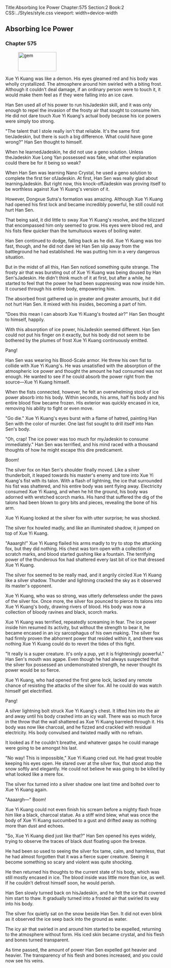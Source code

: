 Title:Absorbing Ice Power 
Chapter:575 
Section:2 
Book:2 
CSS:../Styles/style.css 
viewport: width=device-width
  
## Absorbing Ice Power
### Chapter 575 
<figure>
	<img src="../Images/gem.gif" alt="gem" id="gem" width="120" height="60" />
</figure>
  

  
  Xue Yi Kuang was like a demon. His eyes gleamed red and his body was wholly crystallized. The atmosphere around him swirled with a biting frost. Although it couldn't deal damage, if an ordinary person were to touch it, it would make them feel as if they were falling into an ice cave.

Han Sen used all of his power to run hisJadeskin skill, and it was only enough to repel the invasion of the frosty air that sought to consume him. He did not dare touch Xue Yi Kuang's actual body because his ice powers were simply too strong.

"The talent that I stole really isn't that reliable. It's the same first tierJadeskin, but there is such a big difference. What could have gone wrong?" Han Sen thought to himself.

When he learnedJadeskin, he did not use a geno solution. Unless theJadeskin Xue Long Yan possessed was fake, what other explanation could there be for it being so weak?

When Han Sen was learning Nano Crystal, he used a geno solution to complete the first tier ofJadeskin. At first, Han Sen was really glad about learningJadeskin. But right now, this knock-offJadeskin was proving itself to be worthless against Xue Yi Kuang's version of it.

However, Dongxue Sutra's formation was amazing. Although Xue Yi Kuang had opened his first lock and became incredibly powerful, he still could not hurt Han Sen.

That being said, it did little to sway Xue Yi Kuang's resolve, and the blizzard that encompassed him only seemed to grow. His eyes were blood red, and his fists flew quicker than the tumultuous waves of boiling water.

Han Sen continued to dodge, falling back as he did. Xue Yi Kuang was too fast, though, and he did not dare let Han Sen slip away from the battleground he had established. He was putting him in a very dangerous situation.

But in the midst of all this, Han Sen noticed something quite strange. The frosty air that was bursting out of Xue Yi Kuang was being doused by Han Sen'sJadeskin. He didn't think much of it at first, but after a while, he started to feel that the power he had been suppressing was now inside him. It coursed through his entire body, empowering him.

The absorbed frost gathered up in greater and greater amounts, but it did not hurt Han Sen. It mixed with his insides, becoming a part of him.

"Does this mean I can absorb Xue Yi Kuang's frosted air?" Han Sen thought to himself, happily.

With this absorption of ice power, hisJadeskin seemed different. Han Sen could not put his finger on it exactly, but his body did not seem to be bothered by the plumes of frost Xue Yi Kuang continuously emitted.

Pang!

Han Sen was wearing his Blood-Scale armor. He threw his own fist to collide with Xue Yi Kuang's. He was unsatisfied with the absorption of the atmospheric ice power and thought the amount he had consumed was not enough. He wanted to see if he could absorb the power right from the source—Xue Yi Kuang himself.

When the fists connected, however, he felt an overwhelming stock of ice power absorb into his body. Within seconds, his arms, half his body and his entire blood flow became frozen. His exterior was quickly encased in ice, removing his ability to fight or even move.

"Go die." Xue Yi Kuang's eyes burst with a flame of hatred, painting Han Sen with the color of murder. One last fist sought to drill itself into Han Sen's body.

"Oh, crap! The ice power was too much for myJadeskin to consume immediately." Han Sen was terrified, and his mind raced with a thousand thoughts of how he might escape this dire predicament.

Boom!

The silver fox on Han Sen's shoulder finally moved. Like a silver thunderbolt, it leaped towards his master's enemy and tore into Xue Yi Kuang's fist with its talon. With a flash of lightning, the ice that surrounded his fist was shattered, and his entire body was sent flying away. Electricity consumed Xue Yi Kuang, and when he hit the ground, his body was adorned with wretched scorch marks. His hand that suffered the dig of the talons had been blown to gory bits and pieces, revealing the bone of his arm.

Xue Yi Kuang looked at the silver fox with utter surprise; he was shocked.

The silver fox howled madly, and like an illuminated shadow, it jumped on top of Xue Yi Kuang.

"Aaaargh!" Xue Yi Kuang flailed his arms madly to try to stop the attacking fox, but they did nothing. His chest was torn open with a collection of scratch marks, and blood started gushing like a fountain. The terrifying power of the thunderous fox had shattered every last bit of ice that dressed Xue Yi Kuang.

The silver fox seemed to be really mad, and it angrily circled Xue Yi Kuang like a silver shadow. Thunder and lightning cracked the sky as it observed its master's opponent.

Xue Yi Kuang, who was so strong, was utterly defenseless under the paws of the silver fox. Once more, the silver fox pounced to pierce its talons into Xue Yi Kuang's body, drawing rivers of blood. His body was now a collection of bloody ravines and black, scorch marks.

Xue Yi Kuang was terrified, repeatedly screaming in fear. The ice power inside him resumed its activity, but without the strength to bear it, he became encased in an icy sarcophagus of his own making. The silver fox had firmly proven the abhorrent power that resided within it, and there was nothing Xue Yi Kuang could do to revert the tides of this fight.

"It really is a super creature. It's only a pup, yet it is frighteningly powerful." Han Sen's mouth was agape. Even though he had always suspected that the silver fox possessed an undemonstrated strength, he never thought its power would be so fierce.

Xue Yi Kuang, who had opened the first gene lock, lacked any remote chance of resisting the attacks of the silver fox. All he could do was watch himself get electrified.

Pang!

A silver lightning bolt struck Xue Yi Kuang's chest. It lifted him into the air and away until his body crashed into an icy wall. There was so much force in the throw that the wall shattered as Xue Yi Kuang barreled through it. His body was now like charcoal, and he fizzed and crackled with residual electricity. His body convulsed and twisted madly with no refrain.

It looked as if he couldn't breathe, and whatever gasps he could manage were going to be amongst his last.

"No way! This is impossible," Xue Yi Kuang cried out. He had great trouble keeping his eyes open. He stared over at the silver fox, that stood atop the snow softly and elegantly. He could not believe he was going to be killed by what looked like a mere fox.

The silver fox turned into a silver shadow one last time and bolted over to Xue Yi Kuang again.

"Aaaargh—" Boom!

Xue Yi Kuang could not even finish his scream before a mighty flash froze him like a black, charcoal statue. As a stiff wind blew, what was once the body of Xue Yi Kuang succumbed to a gust and drifted away as nothing more than dust and echoes.

"So, Xue Yi Kuang died just like that?" Han Sen opened his eyes widely, trying to observe the traces of black dust floating upon the breeze.

He had been so used to seeing the silver fox tame, calm, and harmless, that he had almost forgotten that it was a fierce super creature. Seeing it become something so scary and violent was quite shocking.

He then returned his thoughts to the current state of his body, which was still mostly encased in ice. The blood inside was little more than ice, as well. If he couldn't defrost himself soon, he would perish.

Han Sen slowly turned back on hisJadeskin, and he felt the ice that covered him start to thaw. It gradually turned into a frosted air that swirled its way into his body.

The silver fox quietly sat on the snow beside Han Sen. It did not even blink as it observed the ice seep back into the ground as water.

The icy air that swirled in and around him started to be expelled, returning to the atmosphere without form. His iced skin became crystal, and his flesh and bones turned transparent.

As time passed, the amount of power Han Sen expelled got heavier and heavier. The transparency of his flesh and bones increased, and you could now see his veins.
